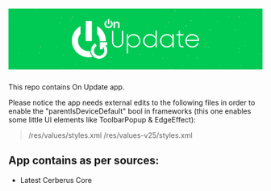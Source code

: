 ![Banner](img/banner.png?raw=true)
=====

This repo contains On Update app.

Please notice the app needs external edits to the following files in order to enable the "parentIsDeviceDefault" bool in frameworks (this one enables some little UI elements like ToolbarPopup & EdgeEffect):

> /res/values/styles.xml
> /res/values-v25/styles.xml


## App contains as per sources:
* Latest Cerberus Core

